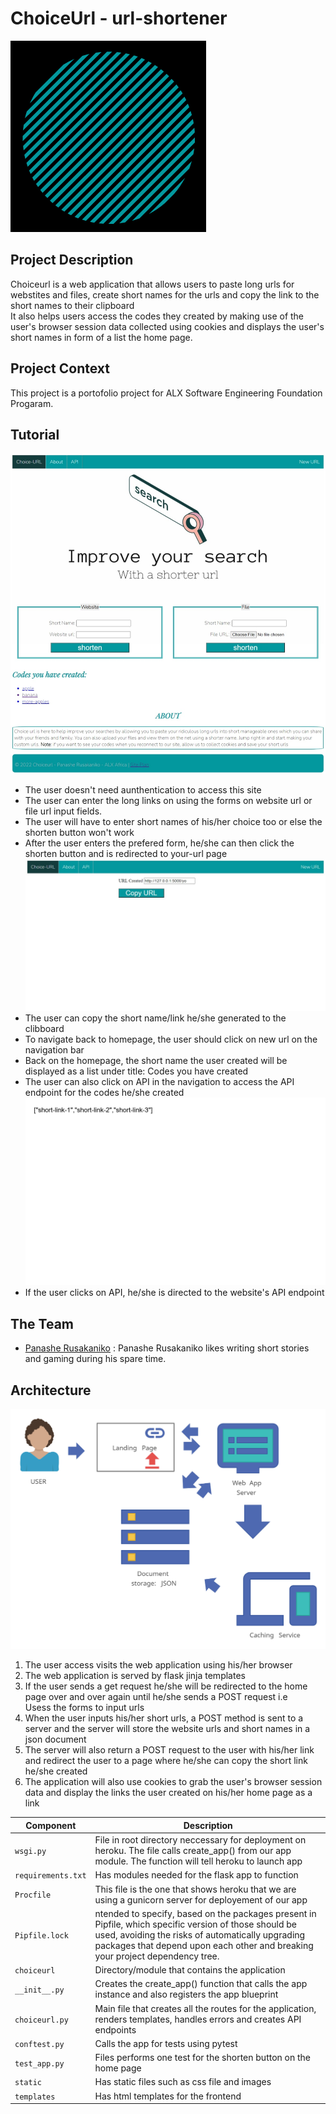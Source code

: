 # ChoiceUrl - url-shortener

![landing page](https://github.com/PanasheR/url-shortener/blob/main/choiceurl/static/icon.png)

## Project Description <br>
Choiceurl is a web application that allows users to paste long urls for webstites and files, create short names for the urls and copy the link to the short names to their clipboard
<br>It also helps users access the codes they created by making use of the user's browser session data collected using cookies and displays the user's short names in form of a list 
the home page.<br>

## Project Context
This project is a portofolio project for ALX Software Engineering Foundation Progaram.

## Tutorial
![landing page](https://github.com/PanasheR/url-shortener/blob/main/landingpage.jpeg)
- The user doesn't need aunthentication to access this site
- The user can enter the long links on using the forms on website url or file url input fields.
- The user will have to enter short names of his/her choice too or else the shorten button won't work
- After the user enters the prefered form, he/she can then click the shorten button and is redirected to your-url page
![your-urlpage](https://github.com/PanasheR/url-shortener/blob/main/Web%20capture_24-3-2022_221327_127.0.0.1.jpeg)
- The user can copy the short name/link he/she generated to the clibboard
- To navigate back to homepage, the user should click on new url on the navigation bar
- Back on the homepage, the short name the user created will be displayed as a list under title: Codes you have created
- The user can also click on API in the navigation to access the API endpoint for the codes he/she created
![api](https://github.com/PanasheR/url-shortener/blob/main/choiceurl/static/wireframe-2.png)
- If the user clicks on API, he/she is directed to the website's API endpoint

## The Team
- [Panashe Rusakaniko](https://twitter.com/PanasheRusakan2) : Panashe Rusakaniko likes writing short stories and gaming during his spare time.

## Architecture
![architecture](https://github.com/PanasheR/url-shortener/blob/main/Web%20architecture.png)
1. The user access visits the web application using his/her browser
2. The web application is served by flask jinja templates
3. If the user sends a get request he/she will be redirected to the home page over and over again until he/she sends a POST request i.e<br>
   Usess the forms to input urls
4. When the user inputs his/her short urls, a POST method is sent to a server and the server will store the website urls and short names in a json document
5. The server will also return a POST request to the user with his/her link and redirect the user to a page where he/she can copy the short link he/she created
6. The application will also use cookies to grab the user's browser session data and display the links the user created on his/her home page as a link

| Component | Description |
| --- | --- |
| `wsgi.py` | File in root directory neccessary for deployment on heroku. The file calls create_app() from our app module. The function will tell heroku to launch app|
| `requirements.txt` | Has modules needed for the flask app to function |
| `Procfile` | This file is the one that shows heroku that we are using a gunicorn server for deployement of our app|
| `Pipfile.lock` | ntended to specify, based on the packages present in Pipfile, which specific version of those should be used, avoiding the risks of automatically upgrading packages that depend upon each other and breaking your project dependency tree.|
| `choiceurl` | Directory/module that contains the application |
| `__init__.py ` | Creates the create_app() function that calls the app instance and also registers the app blueprint |
| `choiceurl.py ` | Main file that creates all the routes for the application, renders templates, handles errors and creates API endpoints |
| `conftest.py` | Calls the app for tests using pytest |
| `test_app.py` | Files performs one test for the shorten button on the home page|
| `static` | Has static files such as css file and images|
| `templates` | Has html templates for the frontend|

